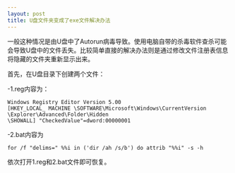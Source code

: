 ```yaml
---
layout: post
title: U盘文件夹变成了exe文件解决办法
---
```


一般这种情况是由U盘中了Autorun病毒导致。使用电脑自带的杀毒软件查杀可能会导致U盘中的文件丢失。比较简单直接的解决办法则是通过修改文件注册表信息将隐藏的文件夹重新显示出来。

首先，在U盘目录下创建两个文件：

-1.reg内容为：

```
Windows Registry Editor Version 5.00 
[HKEY_LOCAL_ MACHINE \SOFTWARE\Microsoft\Windows\CurrentVersion
\Explorer\Advanced\Folder\Hidden
\SHOWALL] "CheckedValue"=dword:00000001
```
-2.bat内容为

```
for /f "delims=" %%i in ('dir /ah /s/b') do attrib "%%i" -s -h
```

依次打开1.reg和2.bat文件即可恢复。
